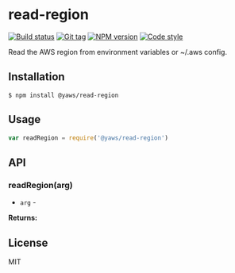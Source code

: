 
# read-region

[![Build status][travis-image]][travis-url]
[![Git tag][git-image]][git-url]
[![NPM version][npm-image]][npm-url]
[![Code style][standard-image]][standard-url]

Read the AWS region from environment variables or ~/.aws config.

## Installation

    $ npm install @yaws/read-region

## Usage

```js
var readRegion = require('@yaws/read-region')

```

## API

### readRegion(arg)

- `arg` -

**Returns:**

## License

MIT

[travis-image]: https://img.shields.io/travis/yaws/read-region.svg?style=flat-square
[travis-url]: https://travis-ci.org/yaws/read-region
[git-image]: https://img.shields.io/github/tag/yaws/read-region.svg
[git-url]: https://github.com/yaws/read-region
[standard-image]: https://img.shields.io/badge/code%20style-standard-brightgreen.svg?style=flat
[standard-url]: https://github.com/feross/standard
[npm-image]: https://img.shields.io/npm/v/@yaws/read-region.svg?style=flat-square
[npm-url]: https://npmjs.org/package/@yaws/read-region
